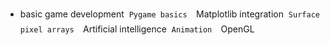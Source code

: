 * basic game development
 `Pygame basics
 `Matplotlib integration
 `Surface pixel arrays
 `Artificial intelligence
 `Animation
 `OpenGL

